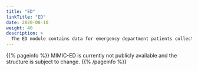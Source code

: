 ```yaml
---
title: "ED"
linkTitle: "ED"
date: 2020-08-10
weight: 40
description: >
  The ED module contains data for emergency department patients collected while they are in the ED. Information includes reason for admission, triage assessment, vital signs, and medicine reconciliaton.
---
```


{{% pageinfo %}}
MIMIC-ED is currently not publicly available and the structure is subject to change.
{{% /pageinfo %}}